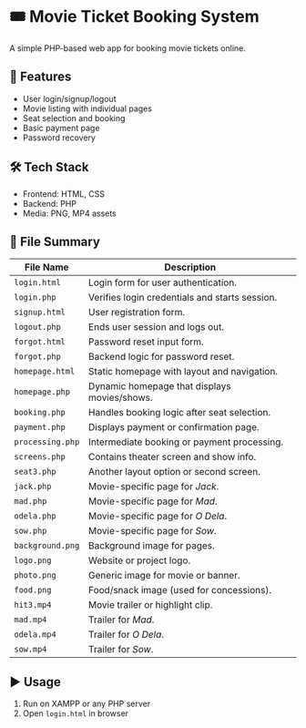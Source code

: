 
# 🎟️ Movie Ticket Booking System

A simple PHP-based web app for booking movie tickets online.

## 🚀 Features
- User login/signup/logout
- Movie listing with individual pages
- Seat selection and booking
- Basic payment page
- Password recovery

## 🛠️ Tech Stack
- Frontend: HTML, CSS
- Backend: PHP
- Media: PNG, MP4 assets

## 📁  File Summary
| **File Name**       | **Description** |
|---------------------|-----------------|
| `login.html`        | Login form for user authentication. |
| `login.php`         | Verifies login credentials and starts session. |
| `signup.html`       | User registration form. |
| `logout.php`        | Ends user session and logs out. |
| `forgot.html`       | Password reset input form. |
| `forgot.php`        | Backend logic for password reset. |
| `homepage.html`     | Static homepage with layout and navigation. |
| `homepage.php`      | Dynamic homepage that displays movies/shows. |
| `booking.php`       | Handles booking logic after seat selection. |
| `payment.php`       | Displays payment or confirmation page. |
| `processing.php`    | Intermediate booking or payment processing. |
| `screens.php`       | Contains theater screen and show info. |
| `seat3.php`         | Another layout option or second screen. |
| `jack.php`          | Movie-specific page for *Jack*. |
| `mad.php`           | Movie-specific page for *Mad*. |
| `odela.php`         | Movie-specific page for *O Dela*. |
| `sow.php`           | Movie-specific page for *Sow*. |
| `background.png`    | Background image for pages. |
| `logo.png`          | Website or project logo. |
| `photo.png`         | Generic image for movie or banner. |
| `food.png`          | Food/snack image (used for concessions). |
| `hit3.mp4`          | Movie trailer or highlight clip. |
| `mad.mp4`           | Trailer for *Mad*. |
| `odela.mp4`         | Trailer for *O Dela*. |
| `sow.mp4`           | Trailer for *Sow*. |

## ▶️ Usage
1. Run on XAMPP or any PHP server
2. Open `login.html` in browser
